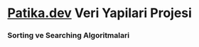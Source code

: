 # [Patika.dev](https://app.patika.dev) Veri Yapilari Projesi
### Sorting ve Searching Algoritmalari

